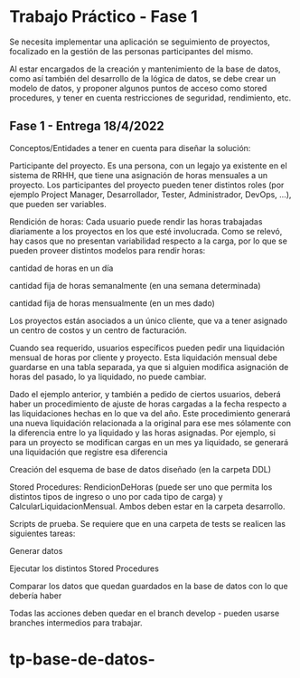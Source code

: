 # Trabajo Práctico - Fase 1

Se necesita implementar una aplicación se seguimiento de proyectos, focalizado en la gestión de las personas participantes del mismo.

Al estar encargados de la creación y mantenimiento de la base de datos, como así también del desarrollo de la lógica de datos, se debe crear un modelo de datos, y proponer algunos puntos de acceso como stored procedures, y tener en cuenta restricciones de seguridad, rendimiento, etc.

## Fase 1 - Entrega 18/4/2022

Conceptos/Entidades a tener en cuenta para diseñar la solución:

Participante del proyecto. Es una persona, con un legajo ya existente en el sistema de RRHH, que tiene una asignación de horas mensuales a un proyecto. Los participantes del proyecto pueden tener distintos roles (por ejemplo Project Manager, Desarrollador, Tester, Administrador, DevOps, …), que pueden ser variables.

Rendición de horas: Cada usuario puede rendir las horas trabajadas diariamente a los proyectos en los que esté involucrada. Como se relevó, hay casos que no presentan variabilidad respecto a la carga, por lo que se pueden proveer distintos modelos para rendir horas: 

cantidad de horas en un día

cantidad fija de horas semanalmente (en una semana determinada)

cantidad fija de horas mensualmente (en un mes dado)

Los proyectos están asociados a un único cliente, que va a tener asignado un centro de costos y un centro de facturación.

Cuando sea requerido, usuarios específicos pueden pedir una liquidación mensual de horas por cliente y proyecto. Esta liquidación mensual debe guardarse en una tabla separada, ya que si alguien modifica asignación de horas del pasado, lo ya liquidado, no puede cambiar.

Dado el ejemplo anterior, y también a pedido de ciertos usuarios, deberá haber un procedimiento de ajuste de horas cargadas a la fecha respecto a las liquidaciones hechas en lo que va del año. Este procedimiento generará una nueva liquidación relacionada a la original para ese mes sólamente con la diferencia entre lo ya liquidado y las horas asignadas. Por ejemplo, si para un proyecto se modifican cargas en un mes ya liquidado, se generará una liquidación que registre esa diferencia

Creación del esquema de base de datos diseñado (en la carpeta DDL)

Stored Procedures: RendicionDeHoras (puede ser uno que permita los distintos tipos de ingreso o uno por cada tipo de carga) y CalcularLiquidacionMensual. Ambos deben estar en la carpeta desarrollo.

Scripts de prueba. Se requiere que en una carpeta de tests se realicen las siguientes tareas:

Generar datos

Ejecutar los distintos Stored Procedures

Comparar los datos que quedan guardados en la base de datos con lo que debería haber

Todas las acciones deben quedar en el branch develop - pueden usarse branches intermedios para trabajar.

# tp-base-de-datos-

